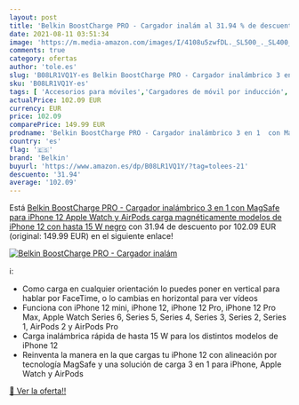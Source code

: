 ```yaml
---
layout: post
title: 'Belkin BoostCharge PRO - Cargador inalám al 31.94 % de descuento'
date: 2021-08-11 03:51:34
image: 'https://m.media-amazon.com/images/I/4108u5zwfDL._SL500_._SL400_.jpg'
comments: true
category: ofertas
author: 'tole.es'
slug: 'B08LR1VQ1Y-es Belkin BoostCharge PRO - Cargador inalámbrico 3 en 1 con...'
sku: 'B08LR1VQ1Y-es'
tags: [ 'Accesorios para móviles','Cargadores de móvil por inducción','Cargadores para móviles','Comunicación móvil y accesorios','Electrónica','apple','belkin','iphone', ]
actualPrice: 102.09 EUR
currency: EUR
price: 102.09
comparePrice: 149.99 EUR
prodname: 'Belkin BoostCharge PRO - Cargador inalámbrico 3 en 1  con MagSafe para iPhone 12  Apple Watch y AirPods  carga magnéticamente modelos de iPhone 12 con hasta 15 W  negro'
country: 'es'
flag: '🇪🇸'
brand: 'Belkin'
buyurl: 'https://www.amazon.es/dp/B08LR1VQ1Y/?tag=tolees-21'
descuento: '31.94'
average: '102.09'
---
```


Está [Belkin BoostCharge PRO - Cargador inalámbrico 3 en 1  con MagSafe para iPhone 12  Apple Watch y AirPods  carga magnéticamente modelos de iPhone 12 con hasta 15 W  negro](https://www.amazon.es/dp/B08LR1VQ1Y/?tag=tolees-21) con 31.94 de descuento por 102.09 EUR (original: 149.99 EUR) en el siguiente enlace!

[![Belkin BoostCharge PRO - Cargador inalám](https://m.media-amazon.com/images/I/4108u5zwfDL._SL500_._SL400_.jpg)](https://www.amazon.es/dp/B08LR1VQ1Y/?tag=tolees-21)

ℹ️:

- Como carga en cualquier orientación lo puedes poner en vertical para hablar por FaceTime, o lo cambias en horizontal para ver vídeos
- Funciona con iPhone 12 mini, iPhone 12, iPhone 12 Pro, iPhone 12 Pro Max, Apple Watch Series 6, Series 5, Series 4, Series 3, Series 2, Series 1, AirPods 2 y AirPods Pro
- Carga inalámbrica rápida de hasta 15 W para los distintos modelos de iPhone 12
- Reinventa la manera en la que cargas tu iPhone 12 con alineación por tecnología MagSafe y una solución de carga 3 en 1 para iPhone, Apple Watch y AirPods

[🛒 Ver la oferta!!](https://www.amazon.es/dp/B08LR1VQ1Y/?tag=tolees-21)
